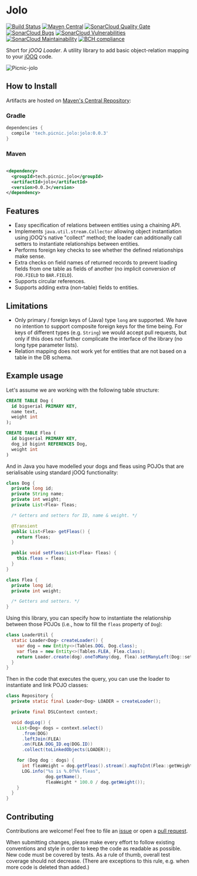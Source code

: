 # Jolo

[![Build Status][travisci-badge]][travisci-builds]
[![Maven Central][maven-central-badge]][maven-central-browse]
[![SonarCloud Quality Gate][sonarcloud-badge-quality-gate]][sonarcloud-dashboard]
[![SonarCloud Bugs][sonarcloud-badge-bugs]][sonarcloud-measure-reliability]
[![SonarCloud Vulnerabilities][sonarcloud-badge-vulnerabilities]][sonarcloud-measure-security]
[![SonarCloud Maintainability][sonarcloud-badge-maintainability]][sonarcloud-measure-maintainability]
[![BCH compliance][bettercodehub-badge]][bettercodehub-results]

Short for _jOOQ Loader_. A utility library to add basic object-relation mapping to your [jOOQ][jooq] code.

![Picnic-jolo][jolo-image]

## How to Install

Artifacts are hosted on [Maven's Central Repository][maven-central-browse]:

### Gradle

```groovy
dependencies {
  compile 'tech.picnic.jolo:jolo:0.0.3'
}
```

### Maven

```xml

<dependency>
  <groupId>tech.picnic.jolo</groupId>
  <artifactId>jolo</artifactId>
  <version>0.0.3</version>
</dependency>
```

## Features

- Easy specification of relations between entities using a chaining API.
- Implements `java.util.stream.Collector` allowing object instantiation using jOOQ's native "collect" method; the loader
  can additionally call setters to instantiate relationships between entities.
- Performs foreign key checks to see whether the defined relationships make sense.
- Extra checks on field names of returned records to prevent loading fields from one table as fields of another (no
  implicit conversion of `FOO.FIELD` to `BAR.FIELD`).
- Supports circular references.
- Supports adding extra (non-table) fields to entities.

## Limitations

- Only primary / foreign keys of (Java) type `long` are supported. We have no intention to support composite foreign
  keys for the time being. For keys of different types (e.g.  `String`) we would accept pull requests, but only if this
  does not further complicate the interface of the library (no long type parameter lists).
- Relation mapping does not work yet for entities that are not based on a table in the DB schema.

## Example usage

Let's assume we are working with the following table structure:

```sql
CREATE TABLE Dog (
  id bigserial PRIMARY KEY,
  name text,
  weight int
);

CREATE TABLE Flea (
  id bigserial PRIMARY KEY,
  dog_id bigint REFERENCES Dog,
  weight int
)
```

And in Java you have modelled your dogs and fleas using POJOs that are serialisable using standard jOOQ functionality:

```java
class Dog {
  private long id;
  private String name;
  private int weight;
  private List<Flea> fleas;

  /* Getters and setters for ID, name & weight. */

  @Transient
  public List<Flea> getFleas() {
    return fleas;
  }

  public void setFleas(List<Flea> fleas) {
    this.fleas = fleas;
  }
}

class Flea {
  private long id;
  private int weight;

  /* Getters and setters. */
}
```

Using this library, you can specify how to instantiate the relationship between those POJOs
(i.e., how to fill the `fleas` property of `Dog`):

```java
class LoaderUtil {
  static Loader<Dog> createLoader() {
    var dog = new Entity<>(Tables.DOG, Dog.class);
    var flea = new Entity<>(Tables.FLEA, Flea.class);
    return Loader.create(dog).oneToMany(dog, flea).setManyLeft(Dog::setFleas).build();
  }
}
```

Then in the code that executes the query, you can use the loader to instantiate and link POJO classes:

```java
class Repository {
  private static final Loader<Dog> LOADER = createLoader();

  private final DSLContext context;

  void dogLog() {
    List<Dog> dogs = context.select()
      .from(DOG)
      .leftJoin(FLEA)
      .on(FLEA.DOG_ID.eq(DOG.ID))
      .collect(toLinkedObjects(LOADER));

    for (Dog dog : dogs) {
      int fleaWeight = dog.getFleas().stream().mapToInt(Flea::getWeight).sum();
      LOG.info("%s is %.0f%% fleas",
               dog.getName(),
               fleaWeight * 100.0 / dog.getWeight());
    }
  }
}
```

## Contributing

Contributions are welcome! Feel free to file an [issue][new-issue] or open a
[pull request][new-pr].

When submitting changes, please make every effort to follow existing conventions and style in order to keep the code as
readable as possible. New code must be covered by tests. As a rule of thumb, overall test coverage should not
decrease. (There are exceptions to this rule, e.g. when more code is deleted than added.)

[bettercodehub-badge]: https://bettercodehub.com/edge/badge/PicnicSupermarket/jolo?branch=master
[bettercodehub-results]: https://bettercodehub.com/results/PicnicSupermarket/jolo
[jolo-image]: https://i.imgur.com/MThi0ae.jpg
[jooq]: https://www.jooq.org
[maven-central-badge]: https://img.shields.io/maven-central/v/tech.picnic.jolo/jolo.svg
[maven-central-browse]: https://repo1.maven.org/maven2/tech/picnic/jolo/
[new-issue]: https://github.com/PicnicSupermarket/jolo/issues/new
[new-pr]: https://github.com/PicnicSupermarket/jolo/compare
[sonarcloud-badge-bugs]: https://sonarcloud.io/api/project_badges/measure?project=tech.picnic.jolo%3Ajolo&metric=bugs
[sonarcloud-badge-maintainability]: https://sonarcloud.io/api/project_badges/measure?project=tech.picnic.jolo%3Ajolo&metric=sqale_rating
[sonarcloud-badge-quality-gate]: https://sonarcloud.io/api/project_badges/measure?project=tech.picnic.jolo%3Ajolo&metric=alert_status
[sonarcloud-badge-vulnerabilities]: https://sonarcloud.io/api/project_badges/measure?project=tech.picnic.jolo%3Ajolo&metric=vulnerabilities
[sonarcloud-dashboard]: https://sonarcloud.io/dashboard?id=tech.picnic.jolo%3Ajolo
[sonarcloud-measure-reliability]: https://sonarcloud.io/component_measures?id=tech.picnic.jolo%3Ajolo&metric=Reliability
[sonarcloud-measure-security]: https://sonarcloud.io/component_measures?id=tech.picnic.jolo%3Ajolo&metric=Security
[sonarcloud-measure-maintainability]: https://sonarcloud.io/component_measures?id=tech.picnic.jolo%3Ajolo&metric=Maintainability
[travisci-badge]: https://travis-ci.org/PicnicSupermarket/jolo.svg?branch=master
[travisci-builds]: https://travis-ci.org/PicnicSupermarket/jolo
